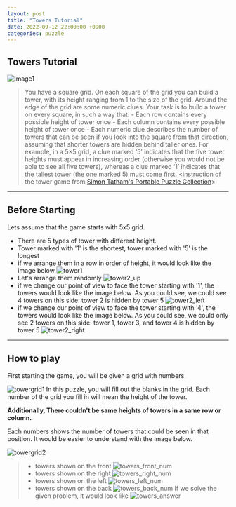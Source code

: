 ```yaml
---
layout: post
title: "Towers Tutorial"
date: 2022-09-12 22:00:00 +0900
categories: puzzle
---
```


## Towers Tutorial

![image1](/devblog/assets/Towers/image1.png)

> You have a square grid. On each square of the grid you can build a tower, with its height ranging from 1 to the size of the grid. Around the edge of the grid are some numeric clues.
    Your task is to build a tower on every square, in such a way that:
    - Each row contains every possible height of tower once
    - Each column contains every possible height of tower once
    - Each numeric clue describes the number of towers that can be seen if you look into the square from that direction, assuming that shorter towers are hidden behind taller ones. For example, in a 5×5 grid, a clue marked ‘5’ indicates that the five tower heights must appear in increasing order (otherwise you would not be able to see all five towers), whereas a clue marked ‘1’ indicates that the tallest tower (the one marked 5) must come first.
    <instruction of the tower game from [Simon Tatham's Portable Puzzle Collection](https://www.chiark.greenend.org.uk/~sgtatham/puzzles/js/towers.html)>

---

## Before Starting

Lets assume that the game starts with 5x5 grid.

- There are 5 types of tower with different height.
- Tower marked with '1' is the shortest, tower marked with '5' is the longest
- if we arrange them in a row in order of height, it would look like the image below
    ![tower1](/devblog/assets/Towers/tower1.png)
- Let's arrange them randomly
    ![tower2_up](/devblog/assets/Towers/tower2_up.jpg)
- if we change our point of view to face the tower starting with '1', the towers would look like the image below. As you could see, we could see 4 towers on this side: tower 2 is hidden by tower 5
    ![tower2_left](/devblog/assets/Towers/tower2_left.jpg)
- if we change our point of view to face the tower starting with '4', the towers would look like the image below. As you could see, we could only see 2 towers on this side: tower 1, tower 3, and tower 4 is hidden by tower 5
    ![tower2_right](/devblog/assets/Towers/tower2_right.jpg)

---

## How to play

First starting the game, you will be given a grid with numbers.

![towergrid1](/devblog/assets/Towers/towergrid1.png)
In this puzzle, you will fill out the blanks in the grid. Each number of the grid you fill in will mean the height of the tower.

**Additionally, There couldn't be same heights of towers in a same row or column.**

Each numbers shows the number of towers that could be seen in that position. It would be easier to understand with the image below.

![towergrid2](/devblog/assets/Towers/towergrid2.png)

> - towers shown on the front
    ![towers_front_num](/devblog/assets/Towers/towers_front_num.png)
> - towers shown on the right
    ![towers_right_num](/devblog/assets/Towers/towers_right_num.png)
> - towers shown on the left
    ![towers_left_num](/devblog/assets/Towers/towers_left_num.png)
> - towers shown on the back
    ![towers_back_num](/devblog/assets/Towers/towers_back_num.png)
> If we solve the given problem, it would look like
    ![towers_answer](/devblog/assets/Towers/towers_answer.png)
